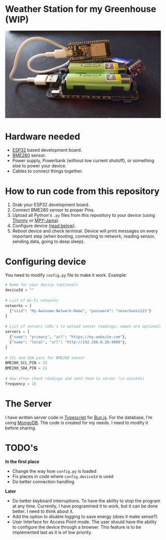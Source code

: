 # Weather Station for my Greenhouse (WIP)

![Image Description](/images/device.jpg)

# Hardware needed

- [ESP32](https://botland.store/1322-esp32-wifi-and-bt-modules) based development board.
- [BME280](https://botland.store/pressure-sensors/11803-bme280-humidity-temperature-and-pressure-5904422366179.html) sensor.
- Power supply, Powerbank (without low current shutoff), or something else to power your device.
- Cables to connect things together.

# How to run code from this repository

1. Grab your ESP32 development board.
2. Connect BME280 sensor to proper Pins.
3. Upload all Python's `.py` files from this repository to your device (using [Thonny](https://thonny.org/) or [MPY-Jama](https://github.com/jczic/ESP32-MPY-Jama/releases)).
4. Configure device ([read below](https://github.com/Avaray/esp32-bme280-micropython-weather-station?tab=readme-ov-file#configuring-device)).
5. Reboot device and check terminal. Device will print messages on every important step (when booting, connecting to network, reading sensor, sending data, going to deep sleep).

# Configuring device

You need to modify `config.py` file to make it work. Example:

```python
# Name for your device (optional)
deviceId = ""

# List of Wi-Fi networks
networks = [
  {"ssid": "My-Awesome-Network-Name", "password": "neverGuess123"}
]

# List of servers (URL's to upload sensor readings; names are optional)
servers = [
  {"name": "primary", "url": "https://my.website.com"},
  {"name": "local", "url": "http://192.168.0.20:4000"},
]

# SCL and SDA pins for BME280 sensor
BME280_SCL_PIN = 22
BME280_SDA_PIN = 21

# How often check readings and send them to server (in minutes)
frequency = 15
```

# The Server

I have written server code in [Typescript](https://www.typescriptlang.org/) for [Bun.js](https://bun.sh/). For the database, I'm using [MongoDB](https://www.mongodb.com/). The code is created for my needs. I need to modify it before sharing.

# TODO's

**In the first place**

- Change the way how `config.py` is loaded
- Fix places in code where `config.deviceId` is used
- Do better connection handling

**Later**

- Do better keyboard interruptions. To have the ability to stop the program at any time. Currently, I have programmed it to work, but it can be done better. I need to think about it.
- Add the option to disable logging to save energy (does it make sense?).
- User Interface for Access Point mode. The user should have the ability to configure the device through a browser. This feature is to be implemented last as it is of low priority.
